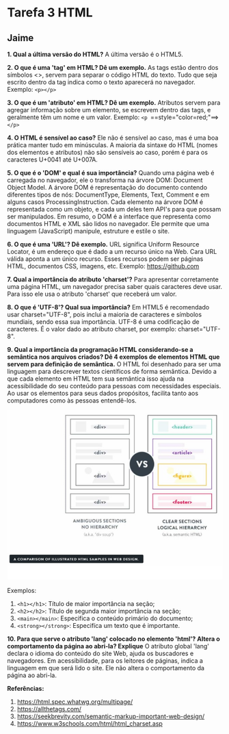 # Tarefa 3 HTML
## Jaime 

**1. Qual a última versão do HTML?**
A última versão é o HTML5.

**2. O que é uma 'tag' em HTML? Dê um exemplo.**
As tags estão dentro dos símbolos <>, servem para separar o código HTML do texto. Tudo que seja escrito dentro da tag indica como o texto aparecerá no navegador.
Exemplo: ```<p></p> ```

**3. O que é um 'atributo' em HTML? Dê um exemplo.**
Atributos servem para agregar informação sobre um elemento, se escrevem dentro das tags, e geralmente têm um nome e um valor.
Exemplo: ```<p ```==style="color=red;"==>```</p>```

**4. O HTML é sensível ao caso?**
Ele não é sensível ao caso, mas é uma boa prática manter tudo em minúsculas. A maioria da sintaxe do HTML (nomes dos elementos e atributos) não são sensíveis ao caso, porém é para os caracteres U+0041 até U+007A.

**5. O que é o 'DOM' e qual é sua importância?**
Quando uma página web é carregada no navegador, ele o transforma na árvore DOM: Document Object Model. A árvore DOM é representação do documento contendo diferentes tipos de nós: DocumentType, Elements, Text, Comment e em alguns casos ProcessingInstruction. Cada elemento na árvore DOM é representada como um objeto, e cada um deles tem API's para que possam ser manipulados.
Em resumo, o DOM é a interface que representa como documentos HTML e XML são lidos no navegador. Ele permite que uma linguagem (JavaScript) manipule, estruture e estile o site.

**6. O que é uma 'URL'? Dê exemplo.**
URL significa Uniform Resource Locator, é um endereço que é dado a um recurso único na Web. Cara URL válida aponta a um único recurso. Esses recursos podem ser páginas HTML, documentos CSS, imagens, etc.
Exemplo: https://github.com

**7. Qual a importância do atributo 'charset'?**
Para apresentar corretamente uma página HTML, um navegador precisa saber quais caracteres deve usar. Para isso ele usa o atributo 'charset' que receberá um valor.

**8. O que é 'UTF-8'? Qual sua importância?**
Em HTML5 é recomendado usar charset="UTF-8", pois inclui a maioria de caracteres e símbolos mundiais, sendo essa sua importância. UTF-8 é uma codificação de caracteres. É o valor dado ao atributo charset, por exemplo:
charset="UTF-8".

**9. Qual a importância da programação HTML considerando-se a semântica nos arquivos criados? Dê 4 exemplos de elementos HTML que servem para definição de semântica.**
O HTML foi desenhado para ser uma linguagem para descrever textos científicos de forma semântica. Devido a que cada elemento em HTML tem sua semântica isso ajuda na acessibilidade do seu conteúdo para pessoas com necessidades especiais. Ao usar os elementos para seus dados propósitos, facilita tanto aos computadores como às pessoas entendê-los.

<img src="semantics.jpg" alt="Importância da semântica">

Exemplos:
1. ```<h1></h1>```: Título de maior importância na seção;
2. ```<h2></h2>```: Título de segunda maior importância na seção;
3. ```<main></main>```: Especifica o conteúdo primário do documento;
4. ```<strong></strong>```: Especifíca um texto que é importante.

**10. Para que serve o atributo 'lang' colocado no elemento 'html'? Altera o comportamento da página ao abri-la? Explique**
O atributo global 'lang' declara o idioma do conteúdo do site Web, ajuda os buscadores e navegadores. Em acessibilidade, para os leitores de páginas, indica a linguagem em que será lido o site.
Ele não altera o comportamento da página ao abri-la.

**Referências:**
1. https://html.spec.whatwg.org/multipage/
2. https://allthetags.com/
3. https://seekbrevity.com/semantic-markup-important-web-design/
4. https://www.w3schools.com/html/html_charset.asp